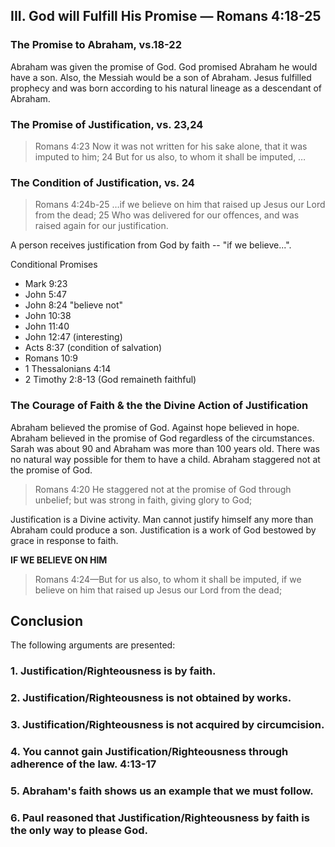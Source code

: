 <!-- -->
<!-- -->
<!-- -->
## III. God will Fulfill His Promise &mdash; Romans 4:18-25

### The Promise to Abraham, vs.18-22

Abraham was given the promise of God. God promised Abraham he would have a son. Also, the Messiah would be a son of Abraham. Jesus fulfilled prophecy and was born according to his natural lineage as a descendant of Abraham.  

### The Promise of Justification, vs. 23,24

> Romans 4:23  Now it was not written for his sake alone, that it was imputed to him; 24 But for us also, to whom it shall be imputed, &hellip;

### The Condition of Justification, vs. 24

> Romans 4:24b-25 &hellip;if we believe on him that raised up Jesus our Lord from the dead; 25 Who was delivered for our offences, and was raised again for our justification.

A person receives justification from God by faith -- "if we believe...".

Conditional Promises
- Mark 9:23
- John 5:47
- John 8:24 "believe not"
- John 10:38
- John 11:40
- John 12:47 (interesting)
- Acts 8:37 (condition of salvation)
- Romans 10:9
- 1 Thessalonians 4:14
- 2 Timothy 2:8-13 (God remaineth faithful)

### The Courage of Faith & the the Divine Action of Justification

Abraham believed the promise of God. Against hope believed in hope. Abraham believed in the promise of God regardless of the circumstances. Sarah was about 90 and Abraham was more than 100 years old. There was no natural way possible for them to have a child. Abraham staggered not at the promise of God.

> Romans 4:20  He staggered not at the promise of God through unbelief; but was strong in faith, giving glory to God;

Justification is a Divine activity. Man cannot justify himself any more than Abraham could produce a son. Justification is a work of God bestowed by grace in response to faith. 

**IF WE BELIEVE ON HIM**

> Romans 4:24&mdash;But for us also, to whom it shall be imputed, if we believe on him that raised up Jesus our Lord from the dead;

## Conclusion

The following arguments are presented:

### 1.	Justification/Righteousness is by faith.
### 2.	Justification/Righteousness is not obtained by works.
### 3.	Justification/Righteousness is not acquired by circumcision.
### 4.	You cannot gain Justification/Righteousness through adherence of the law.  4:13-17
### 5.	Abraham&apos;s faith shows us an example that we must follow.
### 6.	Paul reasoned that Justification/Righteousness by faith is the only way to please God.

<!--
=========================

Research "Declared or Made Righteous"

- Is this historically a Roman Catholic position ("made righteous") ????

Both groups agree that the term invokes a communication of Christ's merits to sinners, not a declaration of sinlessness; Luther used the expression simul justus et peccator ("at the same time justified and a sinner"). However, Roman Catholicism sees justification as a communication of God's life to a human being, cleansing him of sin and transforming him truly into a son of God, so that it is not merely a declaration, but rather the soul is made actually objectively righteous. The Protestant view of justification, by contrast, is that it is the work of God through the means of grace. Faith is the righteousness of God that is accomplished in us through word and sacraments. Law and gospel work to kill the sinful self and to accomplish the new creation within us. This new creation within us is the faith of Christ. If we do not have this faith, then we are ungodly. Indulgences or human prayers add nothing&mdash;they are nothing. Everyone has some kind of faith &mdash; usually a faith in themselves. But we need God to continually destroy self-righteous faith and to replace it with the life of Christ. We need the faith that comes from God through law and gospel, word, works and sacraments. In the founding document of the Reformation, the 95 Theses, Luther said that 1.) "When our Lord and Master Jesus Christ said, 'Repent&apos;s (Matthew 4:17) He willed the entire life of believers to be one of repentance." and 95.) And thus be confident of entering into heaven through many tribulations rather than through the false security of peace (Acts 14:22).

The true distinction, therefore, between the Protestant and the Catholic view of Justification is not an issue of being "declared righteous" versus being "made righteous", 

==================

R.C. Sproul quote:

Rome set forth their doctrine -- and still does -- that God will never declare a person just until that person actually, under divine scrutiny, is found to be just...when God looks at us, he will not say that we are just until he sees that we really are just.
Rome teaches that we cannot be just without grace, that we will never become just without faith, and that we will never become just without the assistance of Christ. We need faith, we need grace, and we need Jesus. We need the righteousness of Christ infused or poured into our soul, but you must cooperate with that grace to such a degree that we will in fact become righteous. If we die with any impurity in our soul, thereby lacking complete righteousness, we will not go to heaven. If no mortal sin is present in our life, we will go to purgatory, which is the place of purging. The point of the purging is to get rid of the dross so that we become completely pure. It may take three years or three million years, but the object of purgatory is to make us righteous so that we can be admitted into God's heaven.

Part of the reason for this belief, that justification is rooted in an inherent righteousness in the sinner, comes from something unfortunate in church history. In the early centuries, when the Greek language passed away from the central attention of the church fathers and Latin became the dominant language, many scholars read only the Latin Bible, not the Greek bible, and they borrowed the Roman or Latin word for justification, iustificare, from which we get the English work justification. The Latin verb ficare means "to make" or "to shape" or "to do." Isutus means "righteousness" or "justice," so iustificare literally means "to make righteous," which we believe is what happens in sanctification, not in justification.

The Greek word that we are dealing with here in the Romans text is the word dikaioo, dikaiosune, which does not mean "to make righteous" but rather "to declare righteous." In the Roman Catholic view, God will never pronounce a person just or righteous until, by the help of God's grace and Christ, that person actually becomes righteous. [But] If God were to judge us tonight, what would he find? Would he find sin in our lives? Could he possibly declare us just if he considers only the righteousness that he finds in us today? Remember what the Apostle Paul said: "By the deeds of the law no flesh will be justified in His sight" (3:20). That is precisely why the ground for our justification cannot be found in us or in any righteousness inherent in our souls. That is why we need so desperately what Luther called a iustia alienum, an alien righteousness, a righteousness that comes from outside ourselves. Luther called this righteousness extranos, outside or apart from us.

In simple terms, this means that the only righteousness sufficient for us to stand before the judgment of God is the righteousness of Christ.

Excerpt from Romans (St. Andrew's Expositional Commentary) by R.C. Sproul

-->